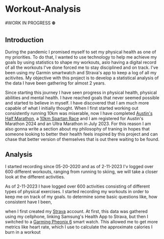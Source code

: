 # Workout-Analysis
#WORK IN PROGRESS :no_entry:
## Introduction
During the pandemic I promised myself to set my physical health as one of my priorities. To do that, I wanted to use technology to help me achieve my goals by using statistics to shape my workouts, aslo having a digital record of all the workouts I've done forced me to stay disciplined and on track. I've been using my Garmin smartwatch and Strava's app to keep a log of all my acitivites. My objective with this project is to develop a statistical analysis of the data I have been gathering for almost 2 years. 

Since starting this journey I have seen progress in physical health, physical abilities and mental health. I have reached goals that never seemed possible and started to believe in myself. I have discovered that I am much more capable of what I initially thought. When I first started working out consistently running 10km was miserable, now I have completed [Austin's Half Marathon](https://youraustinmarathon.com/), a [10km Spartan Race](https://www.spartan.com/) and I am registered for Austin's Marathon 2024 and an Ultra Marathon in July 2023. For this reason I am also gonna write a section about my philosophy of traning in hopes that someone looking to better their health feels inspired by this project and can chase that better version of themselves that is out there waiting to be found.

## Analysis
I started recording since 05-20-2020 and as of 2-11-2023 I'v logged over 600 different workouts, ranging from running to skiing, we will take a closer look at the different activities. 

As of 2-11-2023 I have logged over 600 activities consisting of different types of physical exercises. I started recording my workouts in order to keep me on track of my goals.  to determine some basic questions like, how consistent have I been, 

when I first created my [Strava](https://www.strava.com/dashboard) account. At first, this data was gathered using my cellphone, linking Samsung's Health App to Strava, but then I switched to a [Garming Pheonix 6](https://www.garmin.com/en-US/p/702902) smart watch. This allowed me to get more metrics like heart rate, which I use to calculate the approximate calories I burn in a workout


